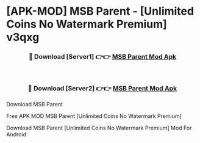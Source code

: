 # [APK-MOD] MSB Parent - [Unlimited Coins No Watermark Premium] v3qxg



<div align="center">
<h3>🔴 Download [Server1] 👉👉 <a href="https://momento.my/?title=MSB_Parent">MSB Parent Mod Apk</a></h3><br>

<h3>🔴 Download [Server2] 👉👉 <a href="https://momento.my/?title=MSB_Parent">MSB Parent Mod Apk</a></h3>
</div>



Download MSB Parent 

Free APK MOD MSB Parent [Unlimited Coins No Watermark Premium]

Download MSB Parent [Unlimited Coins No Watermark Premium] Mod For Android
